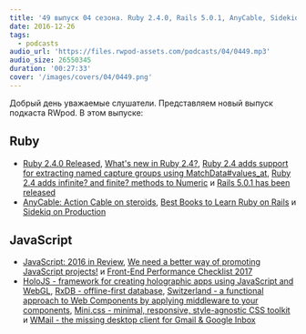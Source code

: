 ```yaml
---
title: '49 выпуск 04 сезона. Ruby 2.4.0, Rails 5.0.1, AnyCable, Sidekiq on Production, JavaScript: 2016 in Review, HoloJS и прочее'
date: 2016-12-26
tags:
  - podcasts
audio_url: 'https://files.rwpod-assets.com/podcasts/04/0449.mp3'
audio_size: 26550345
duration: '00:27:33'
cover: '/images/covers/04/0449.png'
---
```


Добрый день уважаемые слушатели. Представляем новый выпуск подкаста RWpod. В этом выпуске:

## Ruby

- [Ruby 2.4.0 Released](https://www.ruby-lang.org/en/news/2016/12/25/ruby-2-4-0-released/), [What's new in Ruby 2.4?](http://nithinbekal.com/posts/ruby-2-4-features/), [Ruby 2.4 adds support for extracting named capture groups using MatchData#values_at](http://blog.bigbinary.com/2016/12/21/ruby-2.4-adds-matchdata-values-at-for-extracting-named-and-positional-capture-groups.html), [Ruby 2.4 adds infinite? and finite? methods to Numeric](http://blog.bigbinary.com/2016/12/19/ruby-2-4-adds-infinite-method-to-numeric.html) и [Rails 5.0.1 has been released](http://weblog.rubyonrails.org/2016/12/21/Rails-5-0-1-has-been-released/)
- [AnyCable: Action Cable on steroids](https://evilmartians.com/chronicles/anycable-actioncable-on-steroids), [Best Books to Learn Ruby on Rails](https://prograils.com/posts/ruby-rails-books-learn-beginners) и [Sidekiq on Production](https://www.driftingruby.com/episodes/sidekiq-on-production)

## JavaScript

- [JavaScript: 2016 in Review](https://www.sitepoint.com/javascript-2016-in-review/), [We need a better way of promoting JavaScript projects!](https://medium.com/@domagojk/the-js-community-needs-a-model-of-scientific-publishing-97cb2e3f8163) и [Front-End Performance Checklist 2017](https://www.smashingmagazine.com/2016/12/front-end-performance-checklist-2017-pdf-pages/)
- [HoloJS - framework for creating holographic apps using JavaScript and WebGL](https://github.com/Microsoft/HoloJS), [RxDB - offline-first database](https://github.com/pubkey/rxdb), [Switzerland - a functional approach to Web Components by applying middleware to your components](https://github.com/Wildhoney/Switzerland), [Mini.css - minimal, responsive, style-agnostic CSS toolkit](https://chalarangelo.github.io/mini.css/) и [WMail - the missing desktop client for Gmail & Google Inbox](https://thomas101.github.io/wmail/)
